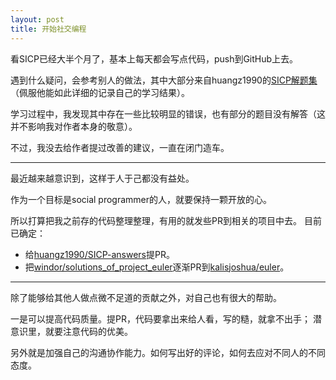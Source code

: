 ```yaml
---
layout: post
title: 开始社交编程
---
```


看SICP已经大半个月了，基本上每天都会写点代码，push到GitHub上去。

遇到什么疑问，会参考别人的做法，其中大部分来自huangz1990的[SICP解题集][]（佩服他能如此详细的记录自己的学习结果）。

学习过程中，我发现其中存在一些比较明显的错误，也有部分的题目没有解答（这并不影响我对作者本身的敬意）。

不过，我没去给作者提过改善的建议，一直在闭门造车。

--------

最近越来越意识到，这样于人于己都没有益处。

作为一个目标是social programmer的人，就要保持一颗开放的心。

所以打算把我之前存的代码整理整理，有用的就发些PR到相关的项目中去。
目前已确定：

- 给[huangz1990/SICP-answers][]提PR。
- 把[windor/solutions_of_project_euler][]逐渐PR到[kalisjoshua/euler][]。

-------

除了能够给其他人做点微不足道的贡献之外，对自己也有很大的帮助。

一是可以提高代码质量。提PR，代码要拿出来给人看，写的糙，就拿不出手；
潜意识里，就要注意代码的优美。

另外就是加强自己的沟通协作能力。如何写出好的评论，如何去应对不同人的不同态度。

[SICP解题集]: http://sicp.readthedocs.org
[windor/solutions_of_project_euler]: https://github.com/windor/solutions_of_projecteuler
[kalisjoshua/euler]: https://github.com/kalisjoshua/euler
[huangz1990/SICP-answers]: https://github.com/huangz1990/SICP-answers
